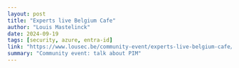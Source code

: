 ```yaml
---
layout: post
title: "Experts live Belgium Cafe"
author: "Louis Mastelinck"
date: 2024-09-19
tags: [security, azure, entra-id]
link: "https://www.lousec.be/community-event/experts-live-belgium-cafe/"
summary: "Community event: talk about PIM"
---
```

